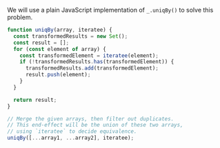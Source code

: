 We will use a plain JavaScript implementation of `_.uniqBy()` to solve this problem.

```javascript
function uniqBy(array, iteratee) {
  const transformedResults = new Set();
  const result = [];
  for (const element of array) {
    const transformedElement = iteratee(element);
    if (!transformedResults.has(transformedElement)) {
      transformedResults.add(transformedElement);
      result.push(element);
    }
  }

  return result;
}

// Merge the given arrays, then filter out duplicates.
// This end-effect will be the union of these two arrays,
// using `iteratee` to decide equivalence.
uniqBy([...array1, ...array2], iteratee);
```
